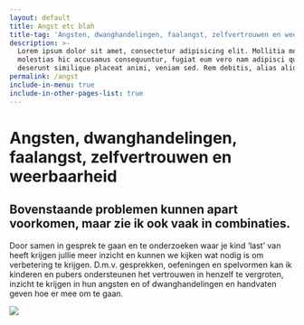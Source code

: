 ```yaml
---
layout: default
title: Angst etc blah
title-tag: 'Angsten, dwanghandelingen, faalangst, zelfvertrouwen en weerbaarheid'
description: >-
  Lorem ipsum dolor sit amet, consectetur adipisicing elit. Mollitia molestiae
  molestias hic accusamus consequuntur, fugiat eum vero nam adipisci quibusdam
  deserunt similique placeat animi, veniam sed. Rem debitis, alias aliquid.
permalink: /angst
include-in-menu: true
include-in-other-pages-list: true
---
```

# Angsten, dwanghandelingen, faalangst, zelfvertrouwen en weerbaarheid

## Bovenstaande problemen kunnen apart voorkomen, maar zie ik ook vaak in combinaties.

Door samen in gesprek te gaan en te onderzoeken waar je kind ‘last’ van heeft krijgen jullie meer inzicht en kunnen we kijken wat nodig is om verbetering te krijgen. D.m.v. gesprekken, oefeningen en spelvormen kan ik kinderen en pubers ondersteunen het vertrouwen in henzelf te vergroten, inzicht te krijgen in hun angsten en of dwanghandelingen en handvaten geven hoe er mee om te gaan.

![](/uploads/fullsizerender-14-.jpg)
